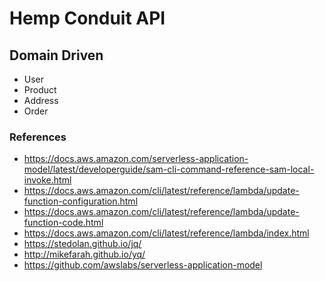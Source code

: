 # Hemp Conduit API

## Domain Driven
- User
- Product
- Address
- Order

### References
- https://docs.aws.amazon.com/serverless-application-model/latest/developerguide/sam-cli-command-reference-sam-local-invoke.html
- https://docs.aws.amazon.com/cli/latest/reference/lambda/update-function-configuration.html
- https://docs.aws.amazon.com/cli/latest/reference/lambda/update-function-code.html
- https://docs.aws.amazon.com/cli/latest/reference/lambda/index.html
- https://stedolan.github.io/jq/
- http://mikefarah.github.io/yq/
- https://github.com/awslabs/serverless-application-model
